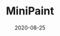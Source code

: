 ---
date: '2020-08-25'
title: 'MiniPaint'
github: 'https://github.com/sarthakhanda/MiniPaint'
external: ''
tech:
  - Android
  - Kotlin
  - Android Studio
  - XML
company: ''
showInProjects: false
---